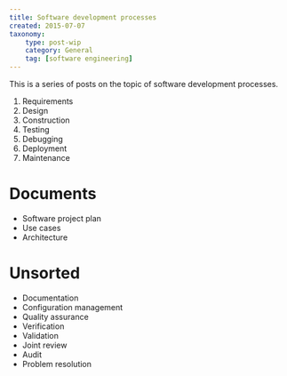 ```yaml
---
title: Software development processes
created: 2015-07-07
taxonomy:
    type: post-wip
    category: General
    tag: [software engineering]
---
```


This is a series of posts on the topic of software development processes.

1. Requirements
2. Design
3. Construction
4. Testing
5. Debugging
6. Deployment
7. Maintenance

# Documents
* Software project plan
* Use cases
* Architecture

# Unsorted
* Documentation
* Configuration management
* Quality assurance
* Verification
* Validation
* Joint review
* Audit
* Problem resolution
